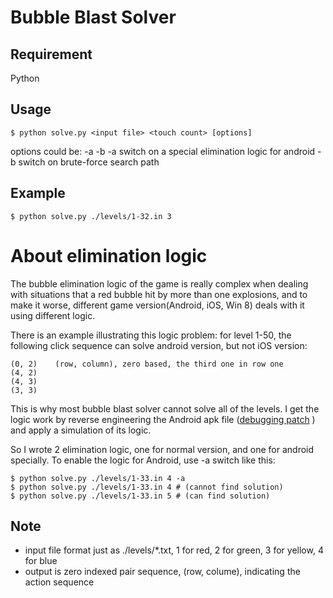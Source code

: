 # Bubble Blast Solver

## Requirement
Python

## Usage
    $ python solve.py <input file> <touch count> [options]

options could be: -a -b
  -a switch on a special elimination logic for android
  -b switch on brute-force search path

## Example
    $ python solve.py ./levels/1-32.in 3

# About elimination logic
The bubble elimination logic of the game is really complex when dealing with situations that a red bubble hit by more than one explosions, and to make it worse, different game version(Android, iOS, Win 8) deals with it using different logic.

There is an example illustrating this logic problem: for level 1-50, the following click sequence can solve android version, but not iOS version:

    (0, 2)    (row, column), zero based, the third one in row one
    (4, 2)
    (4, 3)
    (3, 3)

This is why most bubble blast solver cannot solve all of the levels. I get the logic work by reverse engineering the Android apk file ([debugging patch](https://github.com/zTrix/bubble-blast-solver/blob/master/crack/bubbleblast-android-v1.0.31_mumayi_a9552.patch) ) and apply a simulation of its logic. 

So I wrote 2 elimination logic, one for normal version, and one for android specially. To enable the logic for Android, use -a switch like this:

    $ python solve.py ./levels/1-33.in 4 -a
    $ python solve.py ./levels/1-33.in 4 # (cannot find solution)
    $ python solve.py ./levels/1-33.in 5 # (can find solution)

## Note
- input file format just as ./levels/*.txt, 1 for red, 2 for green, 3 for yellow, 4 for blue
- output is zero indexed pair sequence, (row, colume), indicating the action sequence
